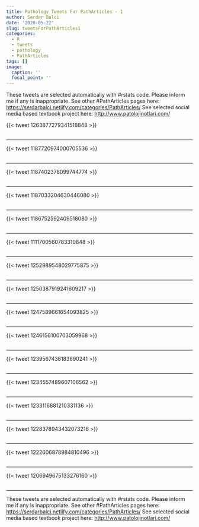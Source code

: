 ```yaml
---
title: Pathology Tweets For PathArticles - 1
author: Serdar Balci
date: '2020-05-22'
slug: tweetsForPathArticles1
categories:
  - R
  - tweets
  - pathology
  - PathArticles
tags: []
image:
  caption: ''
  focal_point: ''
---
```



These tweets are selected automatically with #rstats code. Please inform me if any is inappropriate.
See other #PathArticles pages here: https://serdarbalci.netlify.com/categories/PathArticles/ 
See selected social media based textbook project here: http://www.patolojinotlari.com/

{{< tweet 1263877279341518848 >}}
<br>
<br>
<hr>
{{< tweet 1187720974000705536 >}}
<br>
<br>
<hr>
{{< tweet 1187402378099744774 >}}
<br>
<br>
<hr>
{{< tweet 1187033204630446080 >}}
<br>
<br>
<hr>
{{< tweet 1186752592409518080 >}}
<br>
<br>
<hr>
{{< tweet 1111700560783310848 >}}
<br>
<br>
<hr>
{{< tweet 1252989548029775875 >}}
<br>
<br>
<hr>
{{< tweet 1250387919241609217 >}}
<br>
<br>
<hr>
{{< tweet 1247589661654093825 >}}
<br>
<br>
<hr>
{{< tweet 1246156100703059968 >}}
<br>
<br>
<hr>
{{< tweet 1239567438183690241 >}}
<br>
<br>
<hr>
{{< tweet 1234557489607106562 >}}
<br>
<br>
<hr>
{{< tweet 1233116881210331136 >}}
<br>
<br>
<hr>
{{< tweet 1228378943432073216 >}}
<br>
<br>
<hr>
{{< tweet 1222606878984810496 >}}
<br>
<br>
<hr>
{{< tweet 1206949675133276160 >}}
<br>
<br>
<hr>


These tweets are selected automatically with #rstats code. Please inform me if any is inappropriate.
See other #PathArticles pages here: https://serdarbalci.netlify.com/categories/PathArticles/ 
See selected social media based textbook project here: http://www.patolojinotlari.com/
